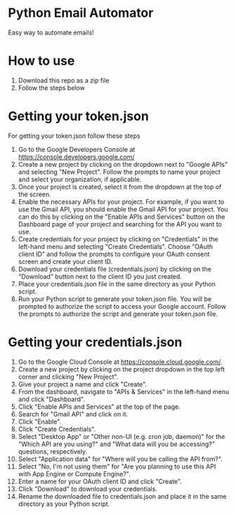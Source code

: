 # Python Email Automator
Easy way to automate emails!

# How to use
1. Download this repo as a zip file
2. Follow the steps below

# Getting your token.json
For getting your token.json follow these steps
1. Go to the Google Developers Console at https://console.developers.google.com/
2. Create a new project by clicking on the dropdown next to "Google APIs" and selecting "New Project". Follow the prompts to name your project and select your organization, if applicable.
3. Once your project is created, select it from the dropdown at the top of the screen.
4. Enable the necessary APIs for your project. For example, if you want to use the Gmail API, you should enable the Gmail API for your project. You can do this by clicking on the "Enable APIs and Services" button on the Dashboard page of your project and searching for the API you want to use.
5. Create credentials for your project by clicking on "Credentials" in the left-hand menu and selecting "Create Credentials". Choose "OAuth client ID" and follow the prompts to configure your OAuth consent screen and create your client ID.
6. Download your credentials file (credentials.json) by clicking on the "Download" button next to the client ID you just created.
7. Place your credentials.json file in the same directory as your Python script.
8. Run your Python script to generate your token.json file. You will be prompted to authorize the script to access your Google account. Follow the prompts to authorize   the script and generate your token.json file.

# Getting your credentials.json
1. Go to the Google Cloud Console at https://console.cloud.google.com/.
2. Create a new project by clicking on the project dropdown in the top left corner and clicking "New Project".
3. Give your project a name and click "Create".
4. From the dashboard, navigate to "APIs & Services" in the left-hand menu and click "Dashboard".
5. Click "Enable APIs and Services" at the top of the page.
6. Search for "Gmail API" and click on it.
7. Click "Enable".
8. Click "Create Credentials".
9. Select "Desktop App" or "Other non-UI (e.g. cron job, daemon)" for the "Which API are you using?" and "What data will you be accessing?" questions, respectively.
10. Select "Application data" for "Where will you be calling the API from?".
11. Select "No, I'm not using them" for "Are you planning to use this API with App Engine or Compute Engine?".
12. Enter a name for your OAuth client ID and click "Create".
13. Click "Download" to download your credentials.
14. Rename the downloaded file to credentials.json and place it in the same directory as your Python script.
